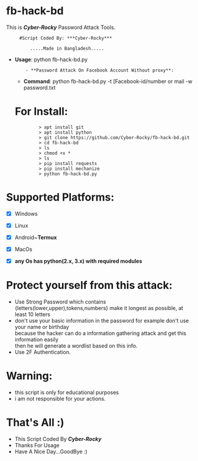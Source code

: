 # fb-hack-bd


This is ***Cyber-Rocky*** Password Attack Tools.
               
         #Script Coded By: ***Cyber-Rocky***
               
             .....Made in Bangladesh.....


- **Usage**:  python fb-hack-bd.py
    
          - **Password Attack On Facebook Account Without proxy**:
     
    * **Command**: python fb-hack-bd.py -t [Facebook-id/number or mail  -w password.txt
     
     
     # For Install: 
               
               > apt install git
               > apt install python
               > git clone https://github.com/Cyber-Rocky/fb-hack-bd.git
               > cd fb-hack-bd
               > ls
               > chmod +x *
               > ls
               > pip install requests
               > pip install mechanize
               > python fb-hack-bd.py
               
               




# Supported Platforms:
- [x] Windows
- [x] Linux
- [x] Android~**Termux**
- [x] MacOs
- [x] **any Os has python(2.x, 3.x) with required modules**


# Protect yourself from this attack:
  * Use Strong Password which contains {letters(lower,upper),tokens,numbers} make it longest as possible, at least 10 letters
  * don't use your basic information in the password for example don't use your name or birthday\
        because the hacker can do a information gathering attack and get this information easily\
        then he will generate a wordlist based on this info.
  * Use 2F Authentication.
  
# Warning:
  * this script is only for educational purposes
  * i am not responsible for your actions.

# That's All :)
   * This Script Coded By ***Cyber-Rocky***
   * Thanks For Usage
   * Have A Nice Day...GoodBye :)
